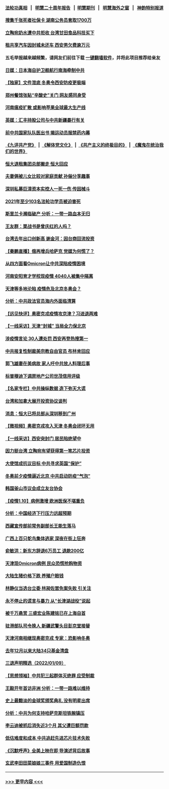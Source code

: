 #### [法轮功真相](https://github.com/gfw-breaker/truth/blob/master/README.md?t=0) &nbsp;&nbsp;|&nbsp;&nbsp; [明慧二十周年报告](https://github.com/gfw-breaker/mh-reports/blob/master/README.md?t=0) &nbsp;&nbsp;|&nbsp;&nbsp;[明慧期刊](https://github.com/gfw-breaker/mh-qikan) &nbsp;&nbsp;|&nbsp;&nbsp; [明慧海外之窗](https://github.com/gfw-breaker/mh-news/blob/master/README.md?t=0) &nbsp;&nbsp;|&nbsp;&nbsp; [神韵特别报道](https://github.com/gfw-breaker/mh-news/blob/master/shenyun.md?t=0)
#### [搜集千张死者社保卡 湖南公务员套取1700万](../pages/nsc413/n13496775.md?t=01111650) 
#### [立陶宛奶水遭中共拒收 台湾甘田食品科技买下](../pages/nsc413/n13496660.md?t=01111650) 
#### [租共享汽车因封城未还车 西安男欠费逾万元](../pages/nsc413/n13496470.md?t=01111650) 
#### 五毛举报越来越频繁，请网友们前往下载 [一键翻墙软件](https://github.com/gfw-breaker/ssr-accounts)，并将此项目推荐给亲友
#### [日媒：日本海自护卫舰航行南海牵制中共](../pages/nsc413/n13496387.md?t=01111650) 
#### [【独家】文件泄底 冬奥令西安防疫更极端](../pages/nsc413/n13494074.md?t=01111650) 
#### [郑州餐馆张贴“辛酸史”关门 网友感同身受](../pages/nsc413/n13496323.md?t=01111650) 
#### [河南瘟疫扩散 或影响苹果全球最大生产线](../pages/nsc413/n13496327.md?t=01111650) 
#### [英媒：汇丰持股公司与中共新疆暴行有关](../pages/nsc413/n13496485.md?t=01111650) 
#### [前中共国家队队医出书 揭运动员服禁药内幕](../pages/nsc413/n13496354.md?t=01111650) 
#### [《九评共产党》](https://github.com/begood0513/9ping.md/blob/master/README.md) &nbsp;|&nbsp; [《解体党文化》](../../../../jtdwh.md/blob/master/README.md)  &nbsp;|&nbsp; [《共产主义的终极目的》](../../../../gczydzjmd.md/blob/master/README.md) &nbsp;|&nbsp; [《魔鬼在统治我们的世界》](../../../../mgztzwmdsj.md/blob/master/README.md) 
#### [恒大退租集团总部搬走 恒大回应](../pages/nsc413/n13496117.md?t=01111650) 
#### [夫妻俩被儿女比较对家庭贡献 孙俪分享趣事](../pages/nsc413/n13496034.md?t=01111650) 
#### [深圳私募巨漳资本实控人一死一伤 传因械斗](../pages/nsc413/n13496234.md?t=01111650) 
#### [2021年至少103名法轮功学员被迫害死](../pages/nsc413/n13495075.md?t=01111650) 
#### [斯里兰卡濒临破产 分析：一带一路血本无归](../pages/nsc413/n13495938.md?t=01111650) 
#### [王友群：栗战书是曾庆红的人吗？](../pages/nsc413/n13495738.md?t=01111650) 
#### [台湾去年出口创新高 谢金河：因台商回流投资](../pages/nsc413/n13495296.md?t=01111650) 
#### [【秦鹏直播】俄再增兵哈萨克 党媒为何慌了？](../pages/nsc413/n13495963.md?t=01111650) 
#### [从四方面看Omicron让中共深陷疫情困境](../pages/nsc413/n13495887.md?t=01111650) 
#### [河南安阳育才学校现疫情 4040人被集中隔离](../pages/nsc413/n13495837.md?t=01111650) 
#### [天津等多地沦陷 疫情危及北京冬奥会？](../pages/nsc413/n13495505.md?t=01111650) 
#### [分析：中共政法官员海内外面临清算](../pages/nsc413/n13495811.md?t=01111650) 
#### [【远见快评】奥密克戎疫情攻京津？习进退两难](../pages/nsc413/n13495857.md?t=01111650) 
#### [【一线采访】天津“封城” 当局全力保北京](../pages/nsc413/n13495590.md?t=01111650) 
#### [涉疫情言论 30人遭处罚 西安再登热搜第一](../pages/nsc413/n13495414.md?t=01111650) 
#### [中共报复性制裁美宗教自由官员 布林肯回应](../pages/nsc413/n13495684.md?t=01111650) 
#### [郭飞雄妻在美病故 家人吁中共放人料理后事](../pages/nsc413/n13495606.md?t=01111650) 
#### [标普穆迪下调房地产公司世茂信用评级](../pages/nsc413/n13495565.md?t=01111650) 
#### [【名家专栏】中共操纵数据 造下弥天大谎](../pages/nsc413/n13495097.md?t=01111650) 
#### [台湾和加拿大展开投资协议谈判](../pages/nsc413/n13495510.md?t=01111650) 
#### [消息：恒大已将总部从深圳移到广州](../pages/nsc413/n13495244.md?t=01111650) 
#### [【微视频】奥密克戎攻入天津 冬奥会闭环无用](../pages/nsc413/n13495142.md?t=01111650) 
#### [【一线采访】西安突封门 居民陷绝望中](../pages/nsc413/n13495071.md?t=01111650) 
#### [因力挺台湾 立陶宛有望获得第一笔芯片投资](../pages/nsc413/n13495240.md?t=01111650) 
#### [大使馆成抗议目标 中共寻求英国“保护”](../pages/nsc413/n13494830.md?t=01111650) 
#### [冬奥前夕疫情逼近北京 中共启动防疫“气泡”](../pages/nsc413/n13494897.md?t=01111650) 
#### [韩国釜山市议会成立友台协会](../pages/nsc413/n13494864.md?t=01111650) 
#### [【疫情1.10】病例激增 欧洲医保不堪重负](../pages/nsc413/n13494711.md?t=01111650) 
#### [分析：中国经济下行压力远超预期](../pages/nsc413/n13494395.md?t=01111650) 
#### [西藏宣传部前常务副部长王能生落马](../pages/nsc413/n13494680.md?t=01111650) 
#### [广西上百只鸵鸟集体逃家 深夜在街上狂奔](../pages/nsc413/n13494591.md?t=01111650) 
#### [俞敏洪：新东方辞退6万员工 退款200亿](../pages/nsc413/n13494424.md?t=01111650) 
#### [天津现Omicron病例 民众恐慌抢购物资](../pages/nsc413/n13494447.md?t=01111650) 
#### [大陆生猪价格下跌 养殖户赔钱](../pages/nsc413/n13493713.md?t=01111650) 
#### [林静仪当选台立委 林昶佐罢免案失败 引关注](../pages/nsc413/n13493375.md?t=01111650) 
#### [永不停止的谎言与暴力 从“长津湖战役”说起](../pages/nsc413/n13494094.md?t=01111650) 
#### [被千万悬赏 三盛宏业陈建铭已在上海自首](../pages/nsc413/n13493609.md?t=01111650) 
#### [驻港部队司令换人 新疆武警头目彭京堂接替](../pages/nsc413/n13493110.md?t=01111650) 
#### [天津河南相继现奥密克戎 专家：恐影响冬奥](../pages/nsc413/n13493748.md?t=01111650) 
#### [去年12月以来大陆34只基金清盘](../pages/nsc413/n13493532.md?t=01111650) 
#### [三退声明精选（2022/01/09）](../pages/nsc413/n13493839.md?t=01111650) 
#### [【思想领袖】中共犯三起群体灭绝罪 应受制裁](../pages/nsc413/n13462739.md?t=01111650) 
#### [王毅开年首访非洲 分析：一带一路难以维持](../pages/nsc413/n13493155.md?t=01111650) 
#### [史上最黯淡的金球奖颁奖典礼 没有明星出席](../pages/nsc413/n13493129.md?t=01111650) 
#### [分析：中共为何支持哈萨克斯坦铁腕镇压](../pages/nsc413/n13493216.md?t=01111650) 
#### [李云迪被抓后消失近3个月 其父遭巨额罚款](../pages/nsc413/n13493015.md?t=01111650) 
#### [低估难度和成本 中共追赶先进芯片技术失败](../pages/nsc413/n13493127.md?t=01111650) 
#### [《沉默呼声》全美上映在即 导演述背后故事](../pages/nsc413/n13493151.md?t=01111650) 
#### [玄武李田田菜娘娘三事件 用爱国制造仇恨](../pages/nsc413/n13493049.md?t=01111650) 

----
#### [ >>> 更早内容 <<< ](../indexes/nsc413-earlier.md)
